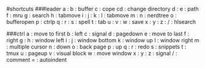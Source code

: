 #shortcuts
###leader
a :
b : buffer
c : cope
cd : change directory
d :
e : path
f : mru
g : search
h : tabmove
i :
j :
k :
l : tabmove
m :
n : nerdtree
o : bufferopen
p : ctrlp
q :
r :
s : spell
t : tab
u :
v :
w : save
x :
y :
z :
/ : hlsearch

###ctrl
a : move to first
b : left
c : signal
d : pagedown
e : move to last
f : right
g :
h : window left
i :
j : window bottom
k : window up
l : window right
m : multiple cursor
n : down
o : back page
p : up
q :
r : redo
s : snippets
t : tmux
u : pageup
v : visual block
w : move window
x :
y :
z : signal
/ : comment
= : autoindent

